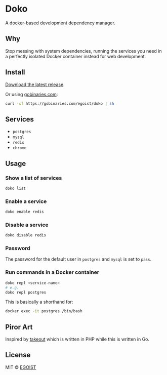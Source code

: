 # Doko

A docker-based development dependency manager.

## Why

Stop messing with system dependencies, running the services you need in a perfectly isolated Docker container instead for web development.

## Install

[Download the latest release](https://github.com/egoist/doko/releases).

Or using [gobinaries.com](https://gobinaries.com/):

```bash
curl -sf https://gobinaries.com/egoist/doko | sh
```

## Services

- `postgres`
- `mysql`
- `redis`
- `chrome`

## Usage

### Show a list of services

```bash
doko list
```

### Enable a service

```bash
doko enable redis
```

### Disable a service

```bash
doko disable redis
```

### Password

The password for the default user in `postgres` and `mysql` is set to `pass`.

### Run commands in a Docker container

```bash
doko repl <service-name>
# e.g.
doko repl postgres
```

This is basically a shorthand for:

```bash
docker exec -it postgres /bin/bash
```

## Piror Art

Inspired by [takeout](https://github.com/tightenco/takeout) which is written in PHP while this is written in Go.

## License

MIT &copy; [EGOIST](https://github.com/sponsors/egoist)

